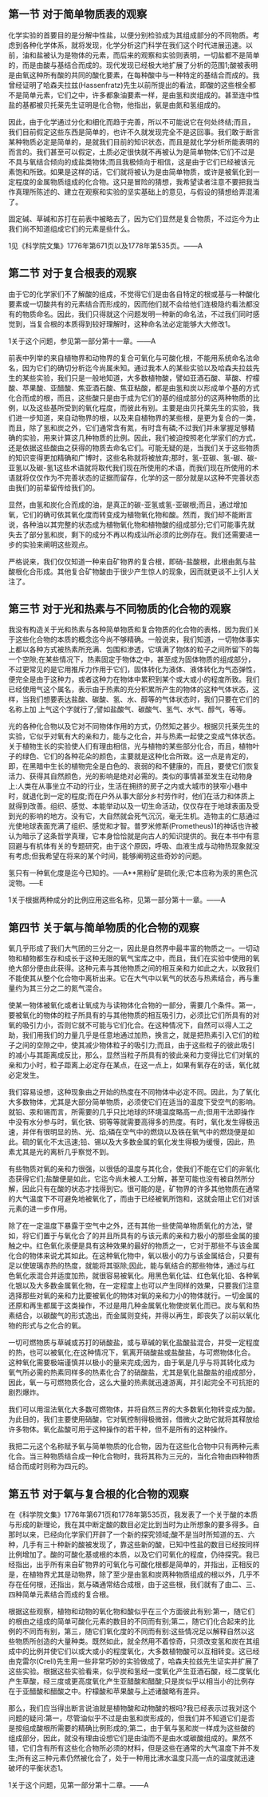 ## 第一节 对于简单物质表的观察
化学实验的首要目的是分解中性盐，以便分别检验成为其组成部分的不同物质。考虑到各种化学体系，就将发现，化学分析这门科学在我们这个时代进展迅速。以前，油和盐被认为是物体的元素，而后来的观察和实验则表明，一切盐都不是简单的，而是由酸与基结合而成的。现代发现已经极大地扩展了分析的范围1;酸被表明是由氧这种所有酸的共同的酸化要素，在每种酸中与一种特定的基结合而成的。我曾经证明了哈森夫拉兹(Hassenfratz)先生以前所提出的看法，即酸的这些根全都不是简单元素，它们之中，许多都象油要素一样，是由氢和炭组成的。甚至连中性盐的基都被贝托莱先生证明是化合物，他指出，氨是由氮和氢组成的。

因此，由于化学通过分化和细化而趋于完善，所以不可能说它在何处终结;而且，我们目前假定这些东西是简单的，也许不久就发现完全不是这回事。我们敢于断言某种物质必定是简单的，是就我们目前的知识状态，而且是就化学分析所能表明的而言的。我们甚至可以假定，土质必定很快就不再被认为是简单物体;它们不过是不具与氧结合倾向的成盐类物体;而且我极倾向于相信，这是由于它们已经被该元素饱和所致。如果是这样的话，它们就将被认为是由简单物质，或许是被氧化到一定程度的金属物质组成的化合物。这只是冒险的猜想，我希望读者注意不要把我当作真理所陈述的、建立在观察和实验的坚实基础上的意见，与假设的猜想给弄混淆了。

固定碱、草碱和苏打在前表中被略去了，因为它们显然是复合物质，不过迄今为止我们尚不知道组成它们的元素是些什么。

1见《科学院文集》1776年第671页以及1778年第535页。——A


## 第二节 对于复合根表的观察
由于它的化学家们不了解酸的组成，不觉得它们是由各自特定的根或基与一种酸化要素或一切酸共有的元素结合而形成的，因而他们就不会给他们连极隐约看法都没有的物质命名。因此，我们只得就这个问题发明一种新的命名法，不过我们同时感觉到，当复合根的本质得到较好理解时，这种命名法必定能够大大修改1。

1关于这个问题，参见第一部分第十一章。——A

前表中列举的来自植物界和动物界的复合可氧化与可酸化根，不能用系统命名法命名，因为它们的确切分析迄今尚属未知。通过我本人的某些实验以及哈森夫拉兹先生的某些实验，我们只是一般地知道，大多数植物酸，譬如亚酒石酸、草酸、柠檬酸、苹果酸、亚醋酸、焦亚酒石酸、焦亚粘酸，都是由氢和炭以形成单个基的方式化合而成的根，而且，这些酸只是由于成为它们的基的组成部分的这两种物质的比例，以及这些基所受到的氧化程度，而彼此有别。主要是由贝托莱先生的实验，我们进一步知道，来自动物界的根，以及来自植物界的某些根，是更为复合的一类，而且，除了氢和炭之外，它们通常含有氮，有时含有磷;不过我们并未掌握足够精确的实验，用来计算这几种物质的比例。因此，我们被迫按照老化学家们的方式，还是依据这些酸由之获得的物质去命名它们。可能无疑的是，当我们关于这些物质的知识变得更加精确和广博时，这些名称就将被放弃;那时，氢-亚碳、氢-碳、碳-亚氢以及碳-氢1这些术语就将取代我们现在所使用的术语，而我们现在所使用的术语就将仅仅作为不完善状态的证据而留存，化学的这一部分就是以这种不完善状态由我们的前辈留传给我们的。

显然，由氢和炭化合而成的油，是真正的碳-亚氢或氢-亚碳根;而且，通过增加氧，它们的确可依其氧化度而转变成为植物氧化物和酸。然而，我们却不能断言说，各种油以其完整的状态成为植物氧化物和植物酸的组成部分;它们可能事先就失去了部分氢和炭，剩下的成分不再以构成汕所必须的比例存在。我们还需要进一步的实验来阐明这些观点。

严格说来，我们仅仅知道一种来自矿物界的复合根，即硝-盐酸根，此根由氮与盐酸根化合形成。其他复合矿物酸由于很少产生惊人的现象，因而就更谈不上引人关注了。

## 第三节 对于光和热素与不同物质的化合物的观察
我没有构造关于光和热素与各种简单物质和复合物质的化合物的表格，因为我们关于这些化合物的本质的概念迄今尚不够精确。一般说来，我们知道，一切物体事实上都以各种方式被热素所充满、包围和渗透，它填满了物体的粒子之间所留下的每一个空隙;在某些情况下，热素固定于物体之中，甚至成为固体物质的组成部分，不过更常见的是它用推斥力作用于它们，固体转化为液体、液体转化为气态弹性，便完全是由于这种力，或者这种力在物体中累积到某个或大或小的程度所致。我们已经使用气这个属名，表示由于热素的充分积累所产生的物体的这种气体状态，这样，当我们想要表达盐酸、碳酸、氢、水、醇等的气体状态时，我们只要在它们的名称上加
上气这个字就行了;譬如盐酸气、碳酸气、氢气、水气、醇气，等等。

光的各种化合物以及它对不同物体作用的方式，仍然知之甚少。根据贝托莱先生的实验，它似乎对氧有大的亲和力，能与之化合，并与热素一起使之变成气体状态。关于植物生长的实验使人们有理由相信，光与植物的某些部分化合，而且，植物叶子的绿色、它们的各种花朵的颜色，主要就是这种化合所致。这一点是肯定的，即，在黑暗中生长的植物完全是白色的、衰弱的和不健康的，而且，要使它们恢复活力、获得其自然颜色，光的影响是绝对必需的。类似的事情甚至发生在动物身上:人类在从事坐立不动的行业，生活在拥挤的房子之内或大城市的狭窄小巷中时，就退化到一定的程度;而在户外从事大部分乡村劳作时，他们在活力和体质上就得到改善。组织、感觉、本能举动以及一切生命活动，仅仅存在于地球表面及受到光的影响的地方。没有它，大自然就会死气沉沉，毫无生机。造物主的仁慈通过光使地球表面充满了组织、感觉和才智。普罗米修斯(Prometheus)1的神话也许被认为暗示了这条哲学真理，它本身恰恰就是向古人的知识提供的。我在本书中有意回避与有机体有关的专题研究，由于这个原因，呼吸、血液生成与动物热现象就没有考虑;但我希望在将来的某个时间，能够阐明这些奇妙的问题。



氢只有一种氧化度是迄今已知的。──A**黑粉矿是硫化汞;它本应称为汞的黑色沉淀物。──E

1关于根据两种成分的比例应用这些名称，见第一部分第十一章。——A

## 第四节 关于氧与简单物质的化合物的观察
氧几乎形成了我们大气团的三分之一，因此是自然界中最丰富的物质之一。一切动物和植物都生存和成长于这种无限的氧气宝库之中，而且，我们在实验中使用的氧绝大部分便由此获得。这种元素与其他物质之间的相互亲和力如此之大，以致我们不能使其从整个化合物中离析出来。它在大气中以氧气的状态与热素结合，再与重量约为其三分之二的氮气混合。

使某一物体被氧化或者让氧成为与读物体化合物的一部分，需要几个条件。第一，要被氧化的物体的粒子所具有的与其他物质的相互吸引力，必须比它们所具有的对氧的吸引力小，否则它就不可能与它们化合。在这种情况下，自然可以得人工之助，我们用我们的力量几乎是任意地通过加热，换言之，就是把热素引入它们的粒子之间的空隙之中，使其减少物体粒子的吸引力;而且，由于这些粒子的彼此吸引的减小与其距离成反比，那么，显然当粒子所具有的彼此亲和力变得比它们对氧的亲和力小时，粒子距离上必定存在某点，在这一点上，如果有氧存在的话，氧化就必定发生。

我们容易设想，这种现象由之开始的热度在不同物体中必定不同。因此，为了氧化大多数物体，尤其是大部分简单物质，必须使它们在适当的温度下受空气的影响。就铅、汞和锡而言，所需要的几乎只比地球的环境温度略高一点;但用干法即操作中没有水分参与时，氧化铁、铜等等就需要高得多的热度。有时，氧化发生得极迅速，并伴有很明显的热、光、焰;磷在空气中的燃烧以及铁在氧气中的燃烧便是如此。硫的氧化不太迅速;铅、锡以及大多数金属的氧化发生得极为缓慢，因此，热素尤其是光的离析几乎察觉不到。

有些物质对氧的亲和力很强，以很低的温度与其化合，使我们不能在它们的非氧化态获得它们;盐酸便是如此，它迄今尚未被人工分解，甚至可能也没有被自然所分解，因此只有在酸的状态才找得到它。很可能的是，矿物界的许多其他物质在通常的大气温度下不可避免地被氧化了，而由于已经被氧所饱和，这就会阻止它们对该元素的进一步作用。

除了在一定温度下暴露于空气中之外，还有其他一些使简单物质氧化的方法，譬如，将它们置于与氧化合了的并且所具有的与该元素的亲和力极小的那些金属的接触之中。红色氧化汞便是具有这种效果的最好的物质之一，它对于那些不与该金属化合的物体来说尤其如此。在这种氧化物中，氧以极小的力与该金属结合，只要有足以使玻璃赤热的热度，就能将其驱除;因此，能与氧结合的那些物体，通过与红色氧化汞混合并适度加热，就很容易被氧化。用黑色氧化锰、红色氧化铅、各种氧化银以及大多数金属氧化物，在一定程度上也可以产生同样的效果，只要我们注意选择那些对氧的亲和力比要被氧化的物体对氧的亲和力小的物体就行。一切金属的还原和再生都属于这类操作，不过是用几种金属氧化物使炭氧化而已。炭与氧和热素结合，以碳酸气的形式逸出，而金属则变纯，并得以再生，即丧失了以前以氧化物的形式与之化合的氧。

一切可燃物质与草碱或苏打的硝酸盐，或与草碱的氧化盐酸盐混合，并受一定程度的热，也可以被氧化;在这种情况下，氧离开硝酸盐或盐酸盐，与可燃物体化合。这种氧化需要极端谨慎并以极小的量来完成;因为，由于氧是几乎与将其转化成为氧气所必需的热素同样多的热素化合了的硝酸盐，尤其是氧化盐酸盐的组成部分，因此，氧一与可燃物质化合，这么大量的热素就迅速游离，并引起完全不可抗拒的剧烈爆炸。

我们可以用湿法氧化大多数可燃物体，并将自然三界的大多数氧化物转变成为酸。为此目的，我们主要使用硝酸，它对氧控制得极微弱，借微火之助它就将其释放给许多物体。氧化盐酸可用于这种操作的若干种，但不是所有的这种操作。

我把二元这个名称赋予氧与简单物质的化合物，因为在这些化合物中只有两种元素化合。当三种物质结合成一种化合物时，我将其称为三元的，当化合物由四种物质结合而成时则称为四元的。

## 第五节 对于氧与复合根的化合物的观察

在《科学院文集》1776年第671页和1778年第535页，我发表了一个关于酸的本质与形成的新理论，我在其中断定酸的数目必定比到当时为止所想象的要多得多。自那时以来，已经向化学家们开辟了一个新的探究领域;酸不是当时所知道的五、六种，几手有三十种新的酸被发现了，靠这些新的酸，已知中性盐的数目已经按同样比例增加了。酸的可酸化基或根的本质，以及它们可氧化的程度，仍待探究。我已经指出，出乎所有来自矿物界的可氧化与可酸化根都是简单的，并指出，正相反的是，在植物界尤其是动物界，除了至少是由氢和炭两种物质组成的根以外，几乎不存在任何根，还指出，氮与磷通常结合成根，由于这些根，我们就有了由二、三、四种简单元素结合而成的复合根。

根据这些观察，植物和动物的氧化物和酸似乎在三个方面彼此有别:第一，随它们的根由之组成的简单可酸化元素的数目的不同而有别;第二，随它们化合起来的比例的不同而有别，第三，随它们氧化度的不同而有别:这些情况足以解释自然以这些物质所创造的大量种类。既然如此，就全然用不着惊奇，只须改变氢和炭在其组成中的比例并使它们以或大或小的程度氧化，大多数植物酸可以互相转变。这已经由克雷尔(Crell)先生用一些非常巧妙的实验做成了，哈森夫拉兹先生证实并扩展了这些实验。根据这些实验看来，似乎炭和氢经一度氧化产生亚酒石酸，经二度氧化产生草酸，经三度或更高度氧化产生亚醋酸和醋酸;只是炭似乎以相当小的比例存在于亚醋酸和醋酸之中。柠檬酸和苹果酸与上述诸酸略有差异。

那么，我们应当得出断言说油就是植物酸和动物酸的根吗?我已经表示过我对这个问题的疑问:第一，尽管油似乎不过是由氢和炭形成的，但我们并不知道它们是否是按组成酸根所需要的精确比例形成的;第二，由于氧与氢和炭一样成为这些酸的组成部分，因此，就没有理由设想它们是由油而不是由水或碳酸组成的。果然不错，它们含有所有这些化合物所必须的材料，但是这些在通常的大气温度下并不发生;所有这三种元素仍然被化合了，处于一种用比沸水温度只高一点的温度就迅速破坏的平衡状态1。

1关于这个问题，见第一部分第十二章。——A


